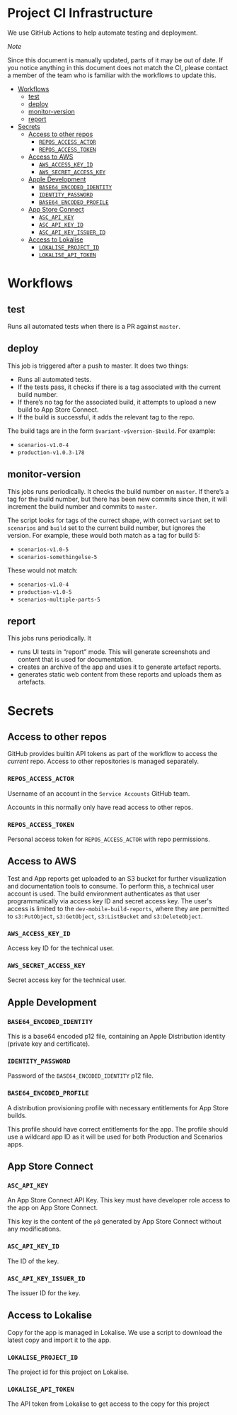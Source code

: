 # Project CI Infrastructure

We use GitHub Actions to help automate testing and deployment.

_Note_

Since this document is manually updated, parts of it may be out of date. If you notice anything in this document does not match the CI, please contact a member of the team who is familiar with the workflows to update this.

<!-- START doctoc generated TOC please keep comment here to allow auto update -->
<!-- DON'T EDIT THIS SECTION, INSTEAD RE-RUN doctoc TO UPDATE -->


- [Workflows](#workflows)
  - [test](#test)
  - [deploy](#deploy)
  - [monitor-version](#monitor-version)
  - [report](#report)
- [Secrets](#secrets)
  - [Access to other repos](#access-to-other-repos)
    - [`REPOS_ACCESS_ACTOR`](#repos_access_actor)
    - [`REPOS_ACCESS_TOKEN`](#repos_access_token)
  - [Access to AWS](#access-to-aws)
    - [`AWS_ACCESS_KEY_ID`](#aws_access_key_id)
    - [`AWS_SECRET_ACCESS_KEY`](#aws_secret_access_key)
  - [Apple Development](#apple-development)
    - [`BASE64_ENCODED_IDENTITY`](#base64_encoded_identity)
    - [`IDENTITY_PASSWORD`](#identity_password)
    - [`BASE64_ENCODED_PROFILE`](#base64_encoded_profile)
  - [App Store Connect](#app-store-connect)
    - [`ASC_API_KEY`](#asc_api_key)
    - [`ASC_API_KEY_ID`](#asc_api_key_id)
    - [`ASC_API_KEY_ISSUER_ID`](#asc_api_key_issuer_id)
  - [Access to Lokalise](#access-to-lokalise)
    - [`LOKALISE_PROJECT_ID`](#lokalise_project_id)
    - [`LOKALISE_API_TOKEN`](#lokalise_api_token)

<!-- END doctoc generated TOC please keep comment here to allow auto update -->

# Workflows

## test

Runs all automated tests when there is a PR against `master`.

## deploy

This job is triggered after a push to master. It does two things:

* Runs all automated tests.
* If the tests pass, it checks if there is a tag associated with the current build number.
* If there’s no tag for the associated build, it attempts to upload a new build to App Store Connect.
* If the build is successful, it adds the relevant tag to the repo.

The build tags are in the form `$variant-v$version-$build`. For example:

* `scenarios-v1.0-4`
* `production-v1.0.3-178`

## monitor-version

This jobs runs periodically. It checks the build number on `master`. If there’s a tag for the build number, but there has been new commits since then, it will increment the build number and commits to `master`.

The script looks for tags of the currect shape, with correct `variant` set to `scenarios` and `build` set to the current build number, but ignores the version. For example, these would both match as a tag for build 5:

* `scenarios-v1.0-5`
* `scenarios-somethingelse-5`

These would not match:

* `scenarios-v1.0-4`
* `production-v1.0-5`
* `scenarios-multiple-parts-5`

## report

This jobs runs periodically. It

* runs UI tests in “report” mode. This will generate screenshots and content that is used for documentation.
* creates an archive of the app and uses it to generate artefact reports.
* generates static web content from these reports and uploads them as artefacts.

# Secrets

## Access to other repos

GitHub provides builtin API tokens as part of the workflow to access the _current_ repo. Access to other repositories is managed separately.

### `REPOS_ACCESS_ACTOR`

Username of an account in the `Service Accounts` GitHub team.

Accounts in this normally only have read access to other repos.

### `REPOS_ACCESS_TOKEN`

Personal access token for `REPOS_ACCESS_ACTOR` with repo permissions.

## Access to AWS

Test and App reports get uploaded to an S3 bucket for further visualization and documentation tools to consume. To perform this, a technical user account is used. The build environment authenticates as that user programmatically via access key ID and secret access key. The user's access is limited to the `dev-mobile-build-reports`, where they are permitted to `s3:PutObject`, `s3:GetObject`, `s3:ListBucket` and `s3:DeleteObject`.

### `AWS_ACCESS_KEY_ID`

Access key ID for the technical user.

### `AWS_SECRET_ACCESS_KEY`

Secret access key for the technical user.

## Apple Development

### `BASE64_ENCODED_IDENTITY`

This is a base64 encoded p12 file, containing an Apple Distribution identity (private key and certificate). 

### `IDENTITY_PASSWORD`

Password of the `BASE64_ENCODED_IDENTITY` p12 file.

### `BASE64_ENCODED_PROFILE`

A distribution provisioning profile with necessary entitlements for App Store builds.

This profile should have correct entitlements for the app. The profile should use a wildcard app ID as it will be used for both Production and Scenarios apps.

## App Store Connect

### `ASC_API_KEY`

An App Store Connect API Key. This key must have developer role access to the app on App Store Connect.

This key is the content of the `p8` generated by App Store Connect without any modifications.

### `ASC_API_KEY_ID`

The ID of the key.

### `ASC_API_KEY_ISSUER_ID`

The issuer ID for the key.

## Access to Lokalise

Copy for the app is managed in Lokalise. We use a script to download the latest copy and import it to the app. 

### `LOKALISE_PROJECT_ID`

The project id for this project on Lokalise.

### `LOKALISE_API_TOKEN`

The API token from Lokalise to get access to the copy for this project
